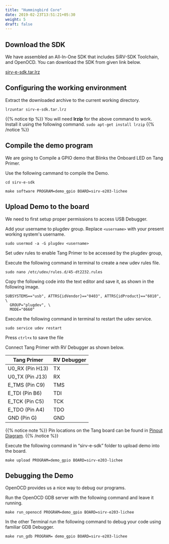 ```yaml
---
title: "Hummingbird Core"
date: 2019-02-23T13:51:21+05:30
weight: 5
draft: false
---
```


## Download the SDK

We have assembled an All-In-One SDK that includes SiRV-SDK Toolchain, and OpenOCD. You can download the SDK from given link below.

<i class="fas fa-download"></i> [sirv-e-sdk.tar.lrz](https://github.com/kprasadvnsi/tang-doc/releases/download/1.0.0/sirv-e-sdk.tar.lrz)

## Configuring the working environment

Extract the downloaded archive to the current working directory.

```
lrzuntar sirv-e-sdk.tar.lrz 
```

{{% notice tip %}}
You will need **lrzip** for the above command to work. Install it using the following command.
`sudo apt-get install lrzip`
{{% /notice %}}

## Compile the demo program

We are going to Compile a GPIO demo that Blinks the Onboard LED on Tang Primer.

Use the following cammand to compile the Demo.

```
cd sirv-e-sdk

make software PROGRAM=demo_gpio BOARD=sirv-e203-lichee
```

## Upload Demo to the board

We need to first setup proper permissions to access USB Debugger.

Add your username to plugdev group. Replace `<username>` with your present working system's username.

```
sudo usermod -a -G plugdev <username>
```

Set udev rules to enable Tang Primer to be accessed by the plugdev group,

Execute the following command in terminal to create a new udev rules file.

```
sudo nano /etc/udev/rules.d/45-dt2232.rules
```
Copy the following code into the text editor and save it, as shown in the following image.

```
SUBSYSTEMS=="usb", ATTRS{idVendor}=="0403", ATTRS{idProduct}=="6010", \
  GROUP="plugdev", \
  MODE="0660"
```

Execute the following command in terminal to restart the udev service.

```
sudo service udev restart
```

Press `ctrl+x` to save the file

Connect Tang Primer with RV Debugger as shown below.

|   Tang Primer   | RV Debugger |
| --------------- | ----------- |
| U0_RX (Pin H13) | TX          |
| U0_TX (Pin J13) | RX          |
| E_TMS (Pin C9)  | TMS         |
| E_TDI (Pin B6)  | TDI         |
| E_TCK (Pin C5)  | TCK         |
| E_TDO (Pin A4)  | TDO         |
| GND   (Pin G)   | GND         |

{{% notice note %}}
Pin locations on the Tang board can be found in [Pinout Diagram](/en/hardware-overview/lichee-tang/#pinouts).
{{% /notice %}}

Execute the following command in “sirv-e-sdk” folder to upload demo into the board.

```
make upload PROGRAM=demo_gpio BOARD=sirv-e203-lichee
```

## Debugging the Demo

OpenOCD provides us a nice way to debug our programs.

Run the OpenOCD GDB server with the following command and leave it running.

```
make run_openocd PROGRAM=demo_gpio BOARD=sirv-e203-lichee
```

In the other Terminal run the following command to debug your code using familiar GDB Debugger.

```
make run_gdb PROGRAM= demo_gpio BOARD=sirv-e203-lichee
```

